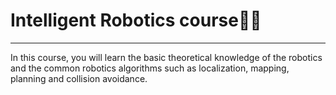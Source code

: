 # Intelligent Robotics course🙌🤖
----

In this course, you will learn the basic theoretical knowledge of the robotics and the common robotics algorithms such as localization, mapping, planning and collision avoidance.
 




